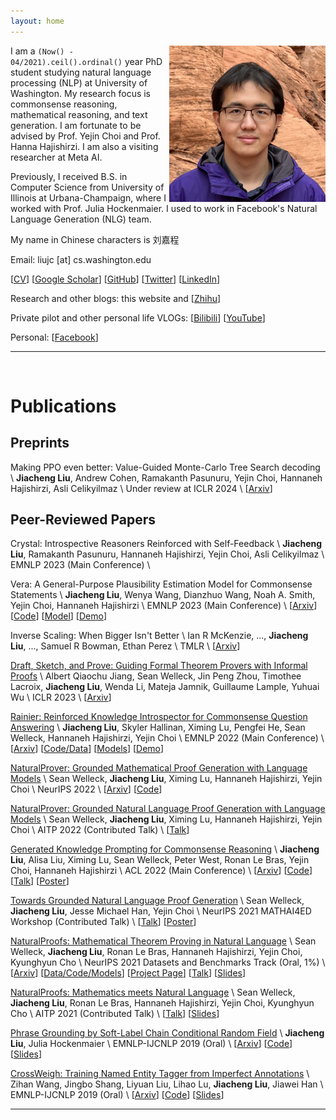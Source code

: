```yaml
---
layout: home
---
```


<img src='/assets/Profile.png' width=250 style="float: right;">

I am a `(Now() - 04/2021).ceil().ordinal()` year PhD student studying natural language processing (NLP) at University of Washington.
My research focus is commonsense reasoning, mathematical reasoning, and text generation.
I am fortunate to be advised by Prof. Yejin Choi and Prof. Hanna Hajishirzi.
I am also a visiting researcher at Meta AI.

Previously, I received B.S. in Computer Science from University of Illinois at Urbana-Champaign, where I worked with Prof. Julia Hockenmaier.
I used to work in Facebook's Natural Language Generation (NLG) team.

My name in Chinese characters is 刘嘉程

Email: liujc [at] cs.washington.edu

[[CV](/assets/cv/cv.pdf)]
[[Google Scholar](https://scholar.google.com/citations?user=GJfoBZAAAAAJ)]
[[GitHub](https://github.com/liujch1998)]
[[Twitter](https://twitter.com/liujc1998)]
[[LinkedIn](https://www.linkedin.com/in/liujch1998/)]

Research and other blogs: this website and 
[[Zhihu](https://www.zhihu.com/people/liujch1998)]

Private pilot and other personal life VLOGs:
[[Bilibili](https://space.bilibili.com/326361080)]
[[YouTube](https://www.youtube.com/channel/UCG06GwB1IK0bXXrTcRe5Elw)]

Personal:
[[Facebook](https://www.facebook.com/liujch1998/)]

---

<br/>

# Publications

## Preprints

Making PPO even better: Value-Guided Monte-Carlo Tree Search decoding \\
**Jiacheng Liu**, Andrew Cohen, Ramakanth Pasunuru, Yejin Choi, Hannaneh Hajishirzi, Asli Celikyilmaz \\
Under review at ICLR 2024 \\
[[Arxiv](https://arxiv.org/pdf/2309.15028.pdf)]

## Peer-Reviewed Papers

Crystal: Introspective Reasoners Reinforced with Self-Feedback \\
**Jiacheng Liu**, Ramakanth Pasunuru, Hannaneh Hajishirzi, Yejin Choi, Asli Celikyilmaz \\
EMNLP 2023 (Main Conference) \\

Vera: A General-Purpose Plausibility Estimation Model for Commonsense Statements \\
**Jiacheng Liu**, Wenya Wang, Dianzhuo Wang, Noah A. Smith, Yejin Choi, Hannaneh Hajishirzi \\
EMNLP 2023 (Main Conference) \\
[[Arxiv](https://arxiv.org/pdf/2305.03695.pdf)]
[[Code](https://github.com/liujch1998/vera)]
[[Model](https://huggingface.co/liujch1998/vera)]
[[Demo](https://huggingface.co/spaces/liujch1998/vera)]

Inverse Scaling: When Bigger Isn't Better \\
Ian R McKenzie, ..., **Jiacheng Liu**, ..., Samuel R Bowman, Ethan Perez \\
TMLR \\
[[Arxiv](https://arxiv.org/pdf/2306.09479.pdf)]

[Draft, Sketch, and Prove: Guiding Formal Theorem Provers with Informal Proofs](https://openreview.net/pdf?id=SMa9EAovKMC) \\
Albert Qiaochu Jiang, Sean Welleck, Jin Peng Zhou, Timothee Lacroix, **Jiacheng Liu**, Wenda Li, Mateja Jamnik, Guillaume Lample, Yuhuai Wu \\
ICLR 2023 \\
[[Arxiv](https://arxiv.org/pdf/2210.12283.pdf)]

[Rainier: Reinforced Knowledge Introspector for Commonsense Question Answering](https://aclanthology.org/2022.emnlp-main.611.pdf) \\
**Jiacheng Liu**, Skyler Hallinan, Ximing Lu, Pengfei He, Sean Welleck, Hannaneh Hajishirzi, Yejin Choi \\
EMNLP 2022 (Main Conference) \\
[[Arxiv](https://arxiv.org/pdf/2210.03078.pdf)]
[[Code/Data](https://github.com/liujch1998/rainier)]
[[Models](https://huggingface.co/liujch1998/rainier-large)]
[[Demo](https://huggingface.co/spaces/liujch1998/rainier)]
<!-- [[Demo](http://qa.cs.washington.edu:14411/)] -->

[NaturalProver: Grounded Mathematical Proof Generation with Language Models](https://arxiv.org/pdf/2205.12910.pdf) \\
Sean Welleck, **Jiacheng Liu**, Ximing Lu, Hannaneh Hajishirzi, Yejin Choi \\
NeurIPS 2022 \\
[[Arxiv](https://arxiv.org/pdf/2205.12910.pdf)]
[[Code](https://github.com/wellecks/naturalprover)]

[NaturalProver: Grounded Natural Language Proof Generation with Language Models](http://aitp-conference.org/2022/abstract/AITP_2022_paper_12.pdf) \\
Sean Welleck, **Jiacheng Liu**, Ximing Lu, Hannaneh Hajishirzi, Yejin Choi \\
AITP 2022 (Contributed Talk) \\
[[Talk](http://grid01.ciirc.cvut.cz/~mptp/zoomaitp/2022-09-07/video1696925438.mp4)]

[Generated Knowledge Prompting for Commonsense Reasoning](https://aclanthology.org/2022.acl-long.225.pdf) \\
**Jiacheng Liu**, Alisa Liu, Ximing Lu, Sean Welleck, Peter West, Ronan Le Bras, Yejin Choi, Hannaneh Hajishirzi \\
ACL 2022 (Main Conference) \\
[[Arxiv](https://arxiv.org/pdf/2110.08387.pdf)]
[[Code](https://github.com/liujch1998/GKP)]
[[Talk](https://underline.io/events/284/sessions/10764/lecture/50402-long-generated-knowledge-prompting-for-commonsense-reasoning)]
[[Poster](https://underline.io/events/284/sessions/10764/lecture/50402-long-generated-knowledge-prompting-for-commonsense-reasoning)]

[Towards Grounded Natural Language Proof Generation](https://mathai4ed.github.io/papers/papers/paper_10.pdf) \\
Sean Welleck, **Jiacheng Liu**, Jesse Michael Han, Yejin Choi \\
NeurIPS 2021 MATHAI4ED Workshop (Contributed Talk) \\
[[Talk](https://neurips.cc/virtual/2021/workshop/21828)]
[[Poster](https://mathai4ed.github.io/papers/posters/poster_10.png)]

[NaturalProofs: Mathematical Theorem Proving in Natural Language](https://datasets-benchmarks-proceedings.neurips.cc/paper/2021/file/d9d4f495e875a2e075a1a4a6e1b9770f-Paper-round1.pdf) \\
Sean Welleck, **Jiacheng Liu**, Ronan Le Bras, Hannaneh Hajishirzi, Yejin Choi, Kyunghyun Cho \\
NeurIPS 2021 Datasets and Benchmarks Track (Oral, 1%) \\
[[Arxiv](https://arxiv.org/pdf/2104.01112.pdf)]
[[Data/Code/Models](https://github.com/wellecks/naturalproofs)]
[[Project Page](https://wellecks.github.io/naturalproofs/)]
[[Talk](https://nips.cc/Conferences/2021/ScheduleMultitrack?event=38450)]
[[Slides](https://drive.google.com/file/d/1ZqN_ClsP6Y1_aFVsW_61pcvgcpJ3E4m9/view)]

[NaturalProofs: Mathematics meets Natural Language](http://aitp-conference.org/2021/abstract/paper_4.pdf) \\
Sean Welleck, **Jiacheng Liu**, Ronan Le Bras, Hannaneh Hajishirzi, Yejin Choi, Kyunghyun Cho \\
AITP 2021 (Contributed Talk) \\
[[Talk](http://grid01.ciirc.cvut.cz/~mptp/zoomaitp/2021-09-07a/zoom_1.mp4)]
[[Slides](http://aitp-conference.org/2021/slides/SW.pdf)]

[Phrase Grounding by Soft-Label Chain Conditional Random Field](https://www.aclweb.org/anthology/D19-1515.pdf) \\
**Jiacheng Liu**, Julia Hockenmaier \\
EMNLP-IJCNLP 2019 (Oral) \\
[[Arxiv](https://arxiv.org/pdf/1909.00301.pdf)]
[[Code](https://github.com/liujch1998/SoftLabelCCRF)]
[[Slides](https://drive.google.com/file/d/13KSDMj_CdcmwoiNO-gccDG7OHse5ldtw/view?usp=sharing)]

[CrossWeigh: Training Named Entity Tagger from Imperfect Annotations](https://www.aclweb.org/anthology/D19-1519.pdf) \\
Zihan Wang, Jingbo Shang, Liyuan Liu, Lihao Lu, **Jiacheng Liu**, Jiawei Han \\
EMNLP-IJCNLP 2019 (Oral) \\
[[Arxiv](https://arxiv.org/pdf/1909.01441.pdf)]
[[Code](https://github.com/ZihanWangKi/CrossWeigh)]
[[Slides](https://drive.google.com/file/d/1Q_fhl9ksucJPe2UCcdh47saXjPBgK48H/view?usp=sharing)]

---

<br/>
